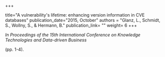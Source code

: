 +++

title="A vulnerability's lifetime: enhancing version information in CVE databases"
publication_date="2015, October"
authors = "Glanz, L., Schmidt, S., Wollny, S., & Hermann, B."
publication_link= ""
weight= 6
+++


*In Proceedings of the 15th International Conference on Knowledge Technologies and Data-driven Business*

(pp. 1-4).